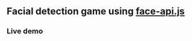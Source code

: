 ## Facial detection game using [face-api.js](https://github.com/justadudewhohacks/face-api.js)

### Live demo
